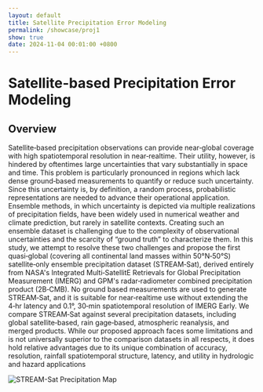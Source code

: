 ```yaml
---
layout: default
title: Satellite Precipitation Error Modeling
permalink: /showcase/proj1
show: true
date: 2024-11-04 00:01:00 +0800
---
```


# Satellite-based Precipitation Error Modeling

## Overview
 Satellite‐based precipitation observations can provide near‐global coverage with high
 spatiotemporal resolution in near‐realtime. Their utility, however, is hindered by oftentimes large uncertainties
 that vary substantially in space and time. This problem is particularly pronounced in regions which lack dense
 ground‐based measurements to quantify or reduce such uncertainty. Since this uncertainty is, by definition, a
 random process, probabilistic representations are needed to advance their operational application. Ensemble
 methods, in which uncertainty is depicted via multiple realizations of precipitation fields, have been widely used
 in numerical weather and climate prediction, but rarely in satellite contexts. Creating such an ensemble dataset is
 challenging due to the complexity of observational uncertainties and the scarcity of “ground truth” to
 characterize them. In this study, we attempt to resolve these two challenges and propose the first quasi‐global
 (covering all continental land masses within 50°N‐50°S) satellite‐only ensemble precipitation dataset
 (STREAM‐Sat), derived entirely from NASA's Integrated Multi‐SatellitE Retrievals for Global Precipitation
 Measurement (IMERG) and GPM's radar‐radiometer combined precipitation product (2B‐CMB). No ground
based measurements are used to generate STREAM‐Sat, and it is suitable for near‐realtime use without
 extending the 4‐hr latency and 0.1°, 30‐min spatiotemporal resolution of IMERG Early. We compare
 STREAM‐Sat against several precipitation datasets, including global satellite‐based, rain gage‐based,
 atmospheric reanalysis, and merged products. While our proposed approach faces some limitations and is not
 universally superior to the comparison datasets in all respects, it does hold relative advantages due to its unique
 combination of accuracy, resolution, rainfall spatiotemporal structure, latency, and utility in hydrologic and
 hazard applications

<div class="text-center mt-4">
  <img data-src="{{ 'assets/images/proj11_2.png' | relative_url }}" class="lazy w-100 rounded" src="{{ '/assets/images/empty_300x200.png' | relative_url }}" alt="STREAM-Sat Precipitation Map">
</div>

